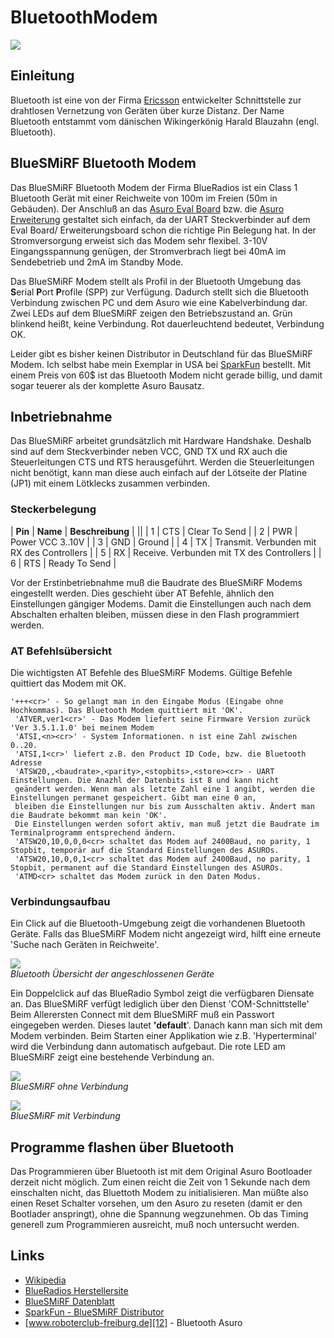 # BluetoothModem

![][1]

## Einleitung

Bluetooth ist eine von der Firma [Ericsson][2] entwickelter Schnittstelle zur drahtlosen Vernetzung von Geräten über kurze Distanz. Der Name Bluetooth entstammt vom dänischen Wikingerkönig Harald Blauzahn (engl. Bluetooth). 

## BlueSMiRF Bluetooth Modem

Das BlueSMiRF Bluetooth Modem der Firma BlueRadios ist ein Class 1 Bluetooth Gerät mit einer Reichweite von 100m im Freien (50m in Gebäuden). Der Anschluß an das [Asuro Eval Board][3] bzw. die [Asuro Erweiterung][4] gestaltet sich einfach, da der UART Steckverbinder auf dem Eval Board/ Erweiterungsboard schon die richtige Pin Belegung hat. In der Stromversorgung erweist sich das Modem sehr flexibel. 3-10V Eingangsspannung genügen, der Stromverbrach liegt bei 40mA im Sendebetrieb und 2mA im Standby Mode. 

Das BlueSMiRF Modem stellt als Profil in der Bluetooth Umgebung das **S**erial **P**ort **P**rofile (SPP) zur Verfügung. Dadurch stellt sich die Bluetooth Verbindung zwischen PC und dem Asuro wie eine Kabelverbindung dar. Zwei LEDs auf dem BlueSMiRF zeigen den Betriebszustand an. Grün blinkend heißt, keine Verbindung. Rot dauerleuchtend bedeutet, Verbindung OK. 

Leider gibt es bisher keinen Distributor in Deutschland für das BlueSMiRF Modem. Ich selbst habe mein Exemplar in USA bei [SparkFun][5] bestellt. Mit einem Preis von 60$ ist das Bluetooth Modem nicht gerade billig, und damit sogar teuerer als der komplette Asuro Bausatz. 

## Inbetriebnahme

Das BlueSMiRF arbeitet grundsätzlich mit Hardware Handshake. Deshalb sind auf dem Steckverbinder neben VCC, GND TX und RX auch die Steuerleitungen CTS und RTS herausgeführt. Werden die Steuerleitungen nicht benötigt, kann man diese auch einfach auf der Lötseite der Platine (JP1) mit einem Lötklecks zusammen verbinden. 

### Steckerbelegung

| **Pin** | **Name** | **Beschreibung**                           |
||
| 1       | CTS      | Clear To Send                              |
| 2       | PWR      | Power VCC 3..10V                           |
| 3       | GND      | Ground                                     |
| 4       | TX       | Transmit. Verbunden mit RX des Controllers |
| 5       | RX       | Receive. Verbunden mit TX des Controllers  |
| 6       | RTS      | Ready To Send                              |

Vor der Erstinbetriebnahme muß die Baudrate des BlueSMiRF Modems eingestellt werden. Dies geschieht über AT Befehle, ähnlich den Einstellungen gängiger Modems. Damit die Einstellungen auch nach dem Abschalten erhalten bleiben, müssen diese in den Flash programmiert werden. 

### AT Befehlsübersicht

Die wichtigsten AT Befehle des BlueSMiRF Modems. Gültige Befehle quittiert das Modem mit OK. 

    '+++<cr>' - So gelangt man in den Eingabe Modus (Eingabe ohne Hochkommas). Das Bluetooth Modem quittiert mit 'OK'.
     'ATVER,ver1<cr>' - Das Modem liefert seine Firmware Version zurück 'Ver 3.5.1.1.0' bei meinem Modem
     'ATSI,<n><cr>' - System Informationen. n ist eine Zahl zwischen 0..20.
     'ATSI,1<cr>' liefert z.B. den Product ID Code, bzw. die Bluetooth Adresse
     'ATSW20,,<baudrate>,<parity>,<stopbits>,<store><cr> - UART Einstellungen. Die Anazhl der Datenbits ist 8 und kann nicht 
     geändert werden. Wenn man als letzte Zahl eine 1 angibt, werden die Einstellungen permanet gespeichert. Gibt man eine 0 an,
     bleiben die Einstellungen nur bis zum Ausschalten aktiv. Ändert man die Baudrate bekommt man kein 'OK'. 
     Die Einstellungen werden sofort aktiv, man muß jetzt die Baudrate im Terminalprogramm entsprechend ändern.
     'ATSW20,10,0,0,0<cr> schaltet das Modem auf 2400Baud, no parity, 1 Stopbit, temporär auf die Standard Einstellungen des ASUROs. 
     'ATSW20,10,0,0,1<cr> schaltet das Modem auf 2400Baud, no parity, 1 Stopbit, permanent auf die Standard Einstellungen des ASUROs. 
     'ATMD<cr> schaltet das Modem zurück in den Daten Modus.
    

### Verbindungsaufbau

Ein Click auf die Bluetooth-Umgebung zeigt die vorhandenen Bluetooth Geräte. Falls das BlueSMiRF Modem nicht angezeigt wird, hilft eine erneute 'Suche nach Geräten in Reichweite'. 

![][6]  
*Bluetooth Übersicht der angeschlossenen Geräte*

Ein Doppelclick auf das BlueRadio Symbol zeigt die verfügbaren Diensate an. Das BlueSMiRF verfügt lediglich über den Dienst 'COM-Schnittstelle' Beim Allerersten Connect mit dem BlueSMiRF muß ein Passwort eingegeben werden. Dieses lautet **'default**'. Danach kann man sich mit dem Modem verbinden. Beim Starten einer Applikation wie z.B. 'Hyperterminal' wird die Verbindung dann automatisch aufgebaut. Die rote LED am BlueSMiRF zeigt eine bestehende Verbindung an. 

![][7]  
*BlueSMiRF ohne Verbindung*

![][8]  
*BlueSMiRF mit Verbindung*

## Programme flashen über Bluetooth

Das Programmieren über Bluetooth ist mit dem Original Asuro Bootloader derzeit nicht möglich. Zum einen reicht die Zeit von 1 Sekunde nach dem einschalten nicht, das Bluettoth Modem zu initialisieren. Man müßte also einen Reset Schalter vorsehen, um den Asuro zu reseten (damit er den Bootlader anspringt), ohne die Spannung wegzunehmen. Ob das Timing generell zum Programmieren ausreicht, muß noch untersucht werden. 

## Links

*   [Wikipedia][9] 
*   [BlueRadios Herstellersite][10] 
*   [BlueSMiRF Datenblatt][11] 
*   [SparkFun - BlueSMiRF Distributor][5] 
*   [www.roboterclub-freiburg.de][12] - Bluetooth Asuro

 [1]: http://www.asurowiki.de/pmwiki/uploads/Main/bluesmirf1.jpg ""
 [2]: http://www.ericsson.com
 [3]: http://www.asurowiki.de/pmwiki/pmwiki.php/Main/AsuroEvalBoard
 [4]: http://www.asurowiki.de/pmwiki/pmwiki.php/Main/AsuroErweiterung
 [5]: http://www.sparkfun.com
 [6]: http://www.asurowiki.de/pmwiki/uploads/Main/bluetooth4.jpg ""
 [7]: http://www.asurowiki.de/pmwiki/uploads/Main/bluetooth5.jpg ""
 [8]: http://www.asurowiki.de/pmwiki/uploads/Main/bluetooth6.jpg ""
 [9]: http://de.wikipedia.org/wiki/Bluetooth
 [10]: http://www.BlueRadios.com
 [11]: http://www.sparkfun.com/datasheets/RF/BlueSMiRF_v1.pdf
 [12]: http://www.roboterclub-freiburg.de/asuro/hardware/bluetooth/bluetoot


